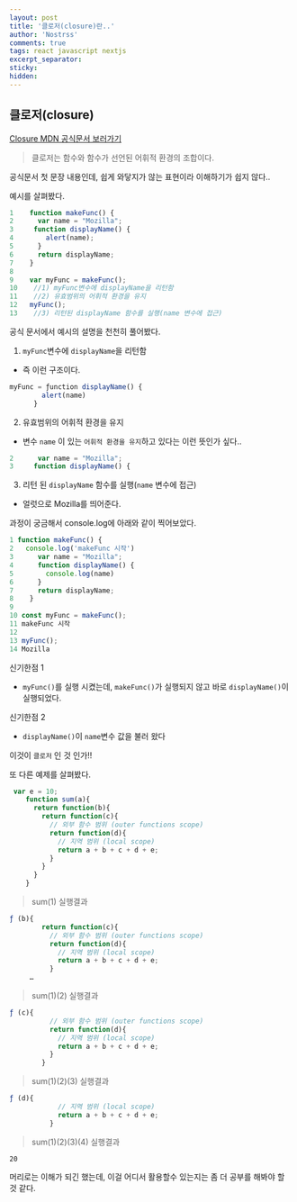 ```yaml
---
layout: post
title: '클로저(closure)란..'
author: 'Nostrss'
comments: true
tags: react javascript nextjs
excerpt_separator:
sticky:
hidden:
---
```


## 클로저(closure)
[Closure MDN 공식문서 보러가기](https://developer.mozilla.org/ko/docs/Web/JavaScript/Closures)

>클로저는 함수와 함수가 선언된 어휘적 환경의 조합이다. 

공식문서 첫 문장 내용인데, 쉽게 와닿지가 않는 표현이라 이해하기가 쉽지 않다..

예시를 살펴봤다.

``` javascript
1    function makeFunc() {
2      var name = "Mozilla";
3     function displayName() {
4        alert(name);
5      }
6      return displayName;
7    }
8
9    var myFunc = makeFunc();
10    //1) myFunc변수에 displayName을 리턴함
11    //2) 유효범위의 어휘적 환경을 유지
12   myFunc();
13    //3) 리턴된 displayName 함수를 실행(name 변수에 접근)

```
공식 문서에서 예시의 설명을 천천히 풀어봤다.

1) `myFunc`변수에 `displayName`을 리턴함
- 즉 이런 구조이다. 
```javascript
myFunc = ƒunction displayName() {
        alert(name)
      }
```
2) 유효범위의 어휘적 환경을 유지
- 변수 `name` 이 있는 `어휘적 환경을 유지`하고 있다는 이런 뜻인가 싶다..
``` javascript
2      var name = "Mozilla";
3     function displayName() {
```

3) 리턴 된 `displayName` 함수를 실행(`name` 변수에 접근)
- 얼럿으로 Mozilla를 띄어준다.

과정이 궁금해서 console.log에 아래와 같이 찍어보았다.

```javascript
1 function makeFunc() {
2   console.log('makeFunc 시작')
3      var name = "Mozilla";
4      function displayName() {
5        console.log(name)
6      }
7      return displayName;
8    }
9    
10 const myFunc = makeFunc();
11 makeFunc 시작
12
13 myFunc();
14 Mozilla
```
신기한점 1
- `myFunc()`를 실행 시켰는데, `makeFunc()`가 실행되지 않고 바로 `displayName()`이 실행되었다.

신기한점 2
- `displayName()`이 `name`변수 값을 불러 왔다

이것이 `클로저` 인 것 인가!!

또 다른 예제를 살펴봤다.

```javascript
 var e = 10;
    function sum(a){
      return function(b){
        return function(c){
          // 외부 함수 범위 (outer functions scope)
          return function(d){
            // 지역 범위 (local scope)
            return a + b + c + d + e;
          }
        }
      }
    }
```

>sum(1) 실행결과
```javascript
ƒ (b){
        return function(c){
          // 외부 함수 범위 (outer functions scope)
          return function(d){
            // 지역 범위 (local scope)
            return a + b + c + d + e;
          }
     …
```
>sum(1)(2) 실행결과
```javascript
ƒ (c){
          // 외부 함수 범위 (outer functions scope)
          return function(d){
            // 지역 범위 (local scope)
            return a + b + c + d + e;
          }
        }
```
>sum(1)(2)(3) 실행결과
```javascript
ƒ (d){
            // 지역 범위 (local scope)
            return a + b + c + d + e;
          }
```

>sum(1)(2)(3)(4) 실행결과
```
20
```

머리로는 이해가 되긴 했는데, 이걸 어디서 활용할수 있는지는 좀 더 공부를 해봐야 할 것 같다.









